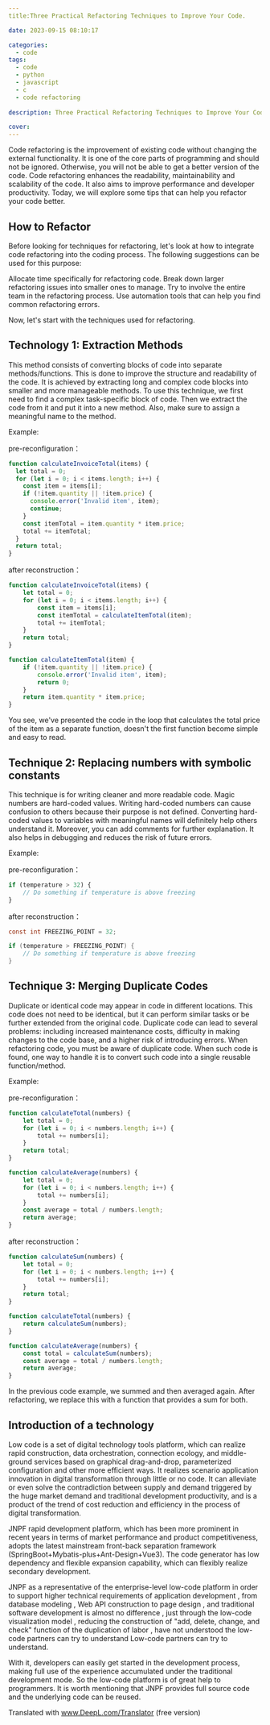 ```yaml
---
title:Three Practical Refactoring Techniques to Improve Your Code.

date: 2023-09-15 08:10:17

categories:
  - code
tags:
  - code
  - python
  - javascript
  - c
  - code refactoring
  
description: Three Practical Refactoring Techniques to Improve Your Code,This article will take you through how to refactor your code more efficiently and increase your productivity.

cover: 
---
```




Code refactoring is the improvement of existing code without changing the external functionality. It is one of the core parts of programming and should not be ignored. Otherwise, you will not be able to get a better version of the code. Code refactoring enhances the readability, maintainability and scalability of the code. It also aims to improve performance and developer productivity. Today, we will explore some tips that can help you refactor your code better.

## How to Refactor

Before looking for techniques for refactoring, let's look at how to integrate code refactoring into the coding process. The following suggestions can be used for this purpose:

Allocate time specifically for refactoring code.
Break down larger refactoring issues into smaller ones to manage.
Try to involve the entire team in the refactoring process.
Use automation tools that can help you find common refactoring errors.

Now, let's start with the techniques used for refactoring.

## Technology 1: Extraction Methods

This method consists of converting blocks of code into separate methods/functions. This is done to improve the structure and readability of the code. It is achieved by extracting long and complex code blocks into smaller and more manageable methods. To use this technique, we first need to find a complex task-specific block of code. Then we extract the code from it and put it into a new method. Also, make sure to assign a meaningful name to the method.

Example:

pre-reconfiguration：
```javascript
function calculateInvoiceTotal(items) {
  let total = 0;
  for (let i = 0; i < items.length; i++) {
    const item = items[i];
    if (!item.quantity || !item.price) {
      console.error('Invalid item', item);
      continue;
    }
    const itemTotal = item.quantity * item.price;
    total += itemTotal;
  }
  return total;
}
```
after reconstruction：

```javascript
function calculateInvoiceTotal(items) {
    let total = 0;
    for (let i = 0; i < items.length; i++) {
        const item = items[i];
        const itemTotal = calculateItemTotal(item);
        total += itemTotal;
    }
    return total;
}

function calculateItemTotal(item) {
    if (!item.quantity || !item.price) {
        console.error('Invalid item', item);
        return 0;
    }
    return item.quantity * item.price;
}
```

You see, we've presented the code in the loop that calculates the total price of the item as a separate function, doesn't the first function become simple and easy to read.

## Technique 2: Replacing numbers with symbolic constants

This technique is for writing cleaner and more readable code. Magic numbers are hard-coded values. Writing hard-coded numbers can cause confusion to others because their purpose is not defined. Converting hard-coded values to variables with meaningful names will definitely help others understand it. Moreover, you can add comments for further explanation. It also helps in debugging and reduces the risk of future errors.

Example:

pre-reconfiguration：
```javascript
if (temperature > 32) {
    // Do something if temperature is above freezing
}
```

after reconstruction：

```c
const int FREEZING_POINT = 32;

if (temperature > FREEZING_POINT) {
    // Do something if temperature is above freezing
}
```

## Technique 3: Merging Duplicate Codes

Duplicate or identical code may appear in code in different locations. This code does not need to be identical, but it can perform similar tasks or be further extended from the original code. Duplicate code can lead to several problems: including increased maintenance costs, difficulty in making changes to the code base, and a higher risk of introducing errors. When refactoring code, you must be aware of duplicate code. When such code is found, one way to handle it is to convert such code into a single reusable function/method.

Example:

pre-reconfiguration：

```javascript
function calculateTotal(numbers) {
    let total = 0;
    for (let i = 0; i < numbers.length; i++) {
        total += numbers[i];
    }
    return total;
}

function calculateAverage(numbers) {
    let total = 0;
    for (let i = 0; i < numbers.length; i++) {
        total += numbers[i];
    }
    const average = total / numbers.length;
    return average;
}
```

after reconstruction：

```javascript
function calculateSum(numbers) {
    let total = 0;
    for (let i = 0; i < numbers.length; i++) {
        total += numbers[i];
    }
    return total;
}

function calculateTotal(numbers) {
    return calculateSum(numbers);
}

function calculateAverage(numbers) {
    const total = calculateSum(numbers);
    const average = total / numbers.length;
    return average;
}
```

In the previous code example, we summed and then averaged again. After refactoring, we replace this with a function that provides a sum for both.

## Introduction of a technology

Low code is a set of digital technology tools platform, which can realize rapid construction, data orchestration, connection ecology, and middle-ground services based on graphical drag-and-drop, parameterized configuration and other more efficient ways. It realizes scenario application innovation in digital transformation through little or no code. It can alleviate or even solve the contradiction between supply and demand triggered by the huge market demand and traditional development productivity, and is a product of the trend of cost reduction and efficiency in the process of digital transformation.

JNPF rapid development platform, which has been more prominent in recent years in terms of market performance and product competitiveness, adopts the latest mainstream front-back separation framework (SpringBoot+Mybatis-plus+Ant-Design+Vue3). The code generator has low dependency and flexible expansion capability, which can flexibly realize secondary development.

JNPF as a representative of the enterprise-level low-code platform in order to support higher technical requirements of application development , from database modeling , Web API construction to page design , and traditional software development is almost no difference , just through the low-code visualization model , reducing the construction of "add, delete, change, and check" function of the duplication of labor , have not understood the low-code partners can try to understand Low-code partners can try to understand.

With it, developers can easily get started in the development process, making full use of the experience accumulated under the traditional development mode. So the low-code platform is of great help to programmers. It is worth mentioning that JNPF provides full source code and the underlying code can be reused.

Translated with www.DeepL.com/Translator (free version)



